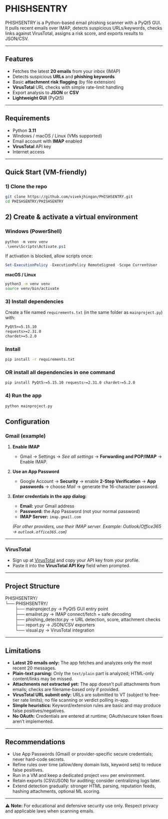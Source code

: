 # PHISHSENTRY

PHISHSENTRY is a Python-based email phishing scanner with a PyQt5 GUI.  
It pulls recent emails over IMAP, detects suspicious URLs/keywords, checks links against VirusTotal, assigns a risk score, and exports results to JSON/CSV.

---

## Features

- Fetches the latest **20 emails** from your inbox (IMAP)  
- Detects suspicious **URLs** and **phishing keywords**  
- Basic **attachment risk flagging** (by file extension)  
- **VirusTotal** URL checks with simple rate-limit handling  
- Export analysis to **JSON** or **CSV**  
- **Lightweight GUI** (PyQt5)

---

## Requirements

- Python **3.11**  
- Windows / macOS / Linux (VMs supported)  
- Email account with **IMAP** enabled  
- **VirusTotal** API key  
- Internet access  

---

## Quick Start (VM-friendly)

### 1) Clone the repo
```bash
git clone https://github.com/vivekjhingan/PHISHSENTRY.git
cd PHISHSENTRY/PHISHSENTRY
```
## 2) Create & activate a virtual environment

### Windows (PowerShell)
```powershell
python -m venv venv
.\venv\Scripts\Activate.ps1
```
If activation is blocked, allow scripts once:

```powershell
Set-ExecutionPolicy -ExecutionPolicy RemoteSigned -Scope CurrentUser
```
**macOS / Linux**
```sh
python3 -m venv venv
source venv/bin/activate
```
### 3) Install dependencies

Create a file named `requirements.txt` (in the same folder as `mainproject.py`) with:

```txt
PyQt5>=5.15.10
requests>=2.31.0
chardet>=5.2.0
```
### Install
```sh
pip install -r requirements.txt
```
###  OR install all dependencies in one command

```sh
pip install PyQt5>=5.15.10 requests>=2.31.0 chardet>=5.2.0
```

### 4) Run the app
```sh
python mainproject.py
```
## Configuration

### Gmail (example)

1. **Enable IMAP**
   - Gmail → Settings → *See all settings* → **Forwarding and POP/IMAP** → Enable IMAP.

2. **Use an App Password**
   - Google Account → **Security** → enable **2-Step Verification** → **App passwords** → choose *Mail* → generate the 16-character password.

3. **Enter credentials in the app dialog:**
   - **Email:** your Gmail address  
   - **Password:** the App Password (not your normal password)  
   - **IMAP Server:** `imap.gmail.com`  

   *(For other providers, use their IMAP server. Example: Outlook/Office365 → `outlook.office365.com`)*

---

### VirusTotal

- Sign up at [VirusTotal](https://www.virustotal.com) and copy your API key from your profile.  
- Paste it into the **VirusTotal API Key** field when prompted.

---

## Project Structure

PHISHSENTRY/  
└── PHISHSENTRY/  
   ├── mainproject.py        → PyQt5 GUI entry point  
   ├── emailret.py           → IMAP connect/fetch + safe decoding  
   ├── phishing_detector.py  → URL detection, score, attachment checks  
   ├── report.py             → JSON/CSV exporters  
   └── visual.py             → VirusTotal integration  


---

## Limitations
- **Latest 20 emails only:** The app fetches and analyzes only the most recent 20 messages.
- **Plain-text parsing:** Only the `text/plain` part is analyzed; HTML-only content/links may be missed.
- **Attachments not extracted yet:** The app doesn’t pull attachments from emails; checks are filename-based only if provided.
- **VirusTotal URL submit only:** URLs are submitted to VT (subject to free-tier rate limits); no file scanning or verdict polling in-app.
- **Simple heuristics:** Keyword/extension rules are basic and may produce false positives/negatives.
- **No OAuth:** Credentials are entered at runtime; OAuth/secure token flows aren’t implemented.
 

---

## Recommendations

- Use App Passwords (Gmail) or provider-specific secure credentials; never hard-code secrets.  
- Refine rules over time (allow/deny domain lists, keyword sets) to reduce false positives.  
- Run in a VM and keep a dedicated project `venv` per environment.  
- Retain exports (CSV/JSON) for auditing; consider centralizing logs later.  
- Extend detection gradually: stronger HTML parsing, reputation feeds, hashing attachments, optional ML scoring.  

---

⚠️ **Note:** For educational and defensive security use only. Respect privacy and applicable laws when scanning emails.
